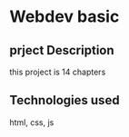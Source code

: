 # Webdev basic

## prject Description

this project is 14 chapters

## Technologies used

html, css, js

